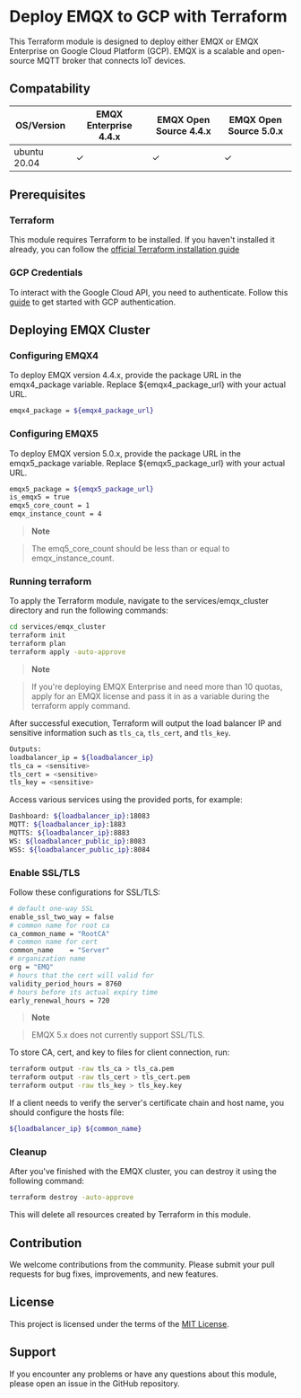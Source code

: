 
# Deploy EMQX to GCP with Terraform

This Terraform module is designed to deploy either EMQX or EMQX Enterprise on Google Cloud Platform (GCP). EMQX is a scalable and open-source MQTT broker that connects IoT devices.

## Compatability

|   OS/Version | EMQX Enterprise 4.4.x | EMQX Open Source 4.4.x | EMQX Open Source 5.0.x |
|--------------|-----------------------|------------------------|------------------------|
| ubuntu 20.04 | ✓                     | ✓                      | ✓                      |


## Prerequisites

### Terraform 

This module requires Terraform to be installed. If you haven't installed it already, you can follow the [official Terraform installation guide](https://developer.hashicorp.com/terraform/tutorials/gcp-get-started/install-cli)

### GCP Credentials

To interact with the Google Cloud API, you need to authenticate. Follow this [guide](https://registry.terraform.io/providers/hashicorp/google/latest/docs/guides/getting_started#adding-credentials) to get started with GCP authentication.

## Deploying EMQX Cluster

### Configuring EMQX4

To deploy EMQX version 4.4.x, provide the package URL in the emqx4_package variable. Replace ${emqx4_package_url} with your actual URL.

```bash
emqx4_package = ${emqx4_package_url}
```

### Configuring EMQX5

To deploy EMQX version 5.0.x, provide the package URL in the emqx5_package variable. Replace ${emqx5_package_url} with your actual URL.

```bash
emqx5_package = ${emqx5_package_url}
is_emqx5 = true
emqx5_core_count = 1
emqx_instance_count = 4
```

> **Note**

> The emq5_core_count should be less than or equal to emqx_instance_count. 


### Running terraform

To apply the Terraform module, navigate to the services/emqx_cluster directory and run the following commands:

```bash
cd services/emqx_cluster
terraform init
terraform plan
terraform apply -auto-approve
```

> **Note**

> If you're deploying EMQX Enterprise and need more than 10 quotas, apply for an EMQX license and pass it in as a variable during the terraform apply command.



After successful execution, Terraform will output the load balancer IP and sensitive information such as `tls_ca`, `tls_cert`, and `tls_key`.


```bash
Outputs:
loadbalancer_ip = ${loadbalancer_ip}
tls_ca = <sensitive>
tls_cert = <sensitive>
tls_key = <sensitive>
```

Access various services using the provided ports, for example:

```bash
Dashboard: ${loadbalancer_ip}:18083
MQTT: ${loadbalancer_ip}:1883
MQTTS: ${loadbalancer_ip}:8883
WS: ${loadbalancer_public_ip}:8083
WSS: ${loadbalancer_public_ip}:8084
```

### Enable SSL/TLS

Follow these configurations for SSL/TLS:


```bash
# default one-way SSL
enable_ssl_two_way = false
# common name for root ca
ca_common_name = "RootCA"
# common name for cert
common_name    = "Server"
# organization name
org = "EMQ"
# hours that the cert will valid for
validity_period_hours = 8760
# hours before its actual expiry time
early_renewal_hours = 720
```

> **Note**

> EMQX 5.x does not currently support SSL/TLS. 

To store CA, cert, and key to files for client connection, run:


``` bash
terraform output -raw tls_ca > tls_ca.pem
terraform output -raw tls_cert > tls_cert.pem
terraform output -raw tls_key > tls_key.key
```

If a client needs to verify the server's certificate chain and host name, you should configure the hosts file:


``` bash
${loadbalancer_ip} ${common_name}
```

### Cleanup

After you've finished with the EMQX cluster, you can destroy it using the following command:


```bash
terraform destroy -auto-approve
```

This will delete all resources created by Terraform in this module.

## Contribution

We welcome contributions from the community. Please submit your pull requests for bug fixes, improvements, and new features.

## License

This project is licensed under the terms of the [MIT License](https://github.com/emqx/deploy-emqx-to-gcp-with-terraform/blob/main/LICENSE).


## Support

If you encounter any problems or have any questions about this module, please open an issue in the GitHub repository.
